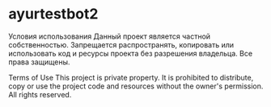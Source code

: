 # ayurtestbot2

Условия использования
Данный проект является частной собственностью.
Запрещается распространять, копировать или использовать код и ресурсы проекта без разрешения владельца.
Все права защищены.


Terms of Use
This project is private property.
It is prohibited to distribute, copy or use the project code and resources without the owner's permission.
All rights reserved.
